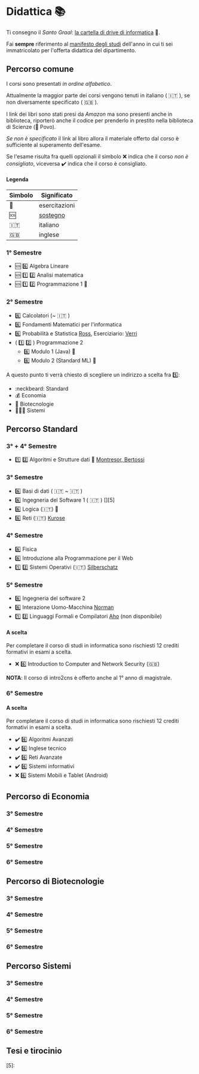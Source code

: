 # Didattica :books:

Ti consegno il _Santo Graal_: [la cartella di drive di informatica](https://bit.ly/drive-folder) 📁.

Fai __sempre__ riferimento al [manifesto degli studi]() dell'anno in cui ti sei immatricolato per l'offerta didattica del dipartimento.

## Percorso comune

I corsi sono presentati _in ordine alfabetico_.

Attualmente la maggior parte dei corsi vengono tenuti in italiano ( :it: ), se non diversamente specificato ( :gb: ).

I link dei libri sono stati presi da _Amazon_ ma sono presenti anche in biblioteca, riporterò anche il codice per prenderlo in prestito nella biblioteca di Scienze (📍 Povo).

_Se non è specificato_ il link al libro allora il materiale offerto dal corso è sufficiente al superamento dell'esame.

Se l'esame risulta fra quelli opzionali il simbolo ❌ indica che il corso _non è consigliato_, viceversa ✔️ indica che il corso è consigliato.

#### Legenda

| Simbolo | Significato    |
| --      | ---            |
| 🧪      | esercitazioni |
| 🆘      | [sostegno][1]      |
| 🇮🇹    | italiano       |
| :gb:    | inglese        |

### 1° Semestre

- :sos: :six: Algebra Lineare
- :sos: :one: :two: Analisi matematica
- :sos: :one: :two: Programmazione 1 🧪

### 2° Semestre

- :six: Calcolatori (~ :it: )
- :six: Fondamenti Matematici per l'informatica
- :six: Probabilità e Statistica [Ross][2], Eserciziario: [Verri][3]
- ( :one: :two: ) Programmazione 2
	- :six: Modulo 1 (Java) 🧪
	- :six: Modulo 2 (Standard ML) 🧪

A questo punto ti verrà chiesto di scegliere un indirizzo a scelta fra 5️⃣:

- :neckbeard: Standard
- 💰 Economia
- 🧬 Biotecnologie
- 👨🏻‍💻 Sistemi

## Percorso Standard

### 3° + 4° Semestre

- :one: :two: Algoritmi e Strutture dati 🧪 [Montresor, Bertossi][4]

### 3° Semestre

- :six: Basi di dati ( :it: ~ :it: )
- :six: Ingegneria del Software 1 ( :it: ) [][5]
- :six: Logica (:it:) 🧪
- :six: Reti (:it:) [Kurose][6]

### 4° Semestre

- :six: Fisica
- :six: Introduzione alla Programmazione per il Web
- :one: :two: Sistemi Operativi (:it:) [Silberschatz][7]

### 5° Semestre

- :six: Ingegneria del software 2
- :six: Interazione Uomo-Macchina [Norman][8]
- :one: :two: Linguaggi Formali e Compilatori [Aho][9] (non disponibile)

#### A scelta

Per completare il corso di studi in informatica sono rischiesti 12 crediti formativi in esami a scelta.

- :x: :six: Introduction to Computer and Network Security (:gb:)

__NOTA__: Il corso di intro2cns è offerto anche al 1° anno di magistrale.

### 6° Semestre

#### A scelta

Per completare il corso di studi in informatica sono rischiesti 12 crediti formativi in esami a scelta.

- :heavy_check_mark: :six: Algoritmi Avanzati
- :heavy_check_mark: :six: Inglese tecnico
- :heavy_check_mark: :six: Reti Avanzate
- :heavy_check_mark: :six: Sistemi informativi
- :x: :six: Sistemi Mobili e Tablet (Android)


## Percorso di Economia
### 3° Semestre
### 4° Semestre
### 5° Semestre
### 6° Semestre


## Percorso di Biotecnologie
### 3° Semestre
### 4° Semestre
### 5° Semestre
### 6° Semestre


## Percorso Sistemi
### 3° Semestre
### 4° Semestre
### 5° Semestre
### 6° Semestre


## Tesi e tirocinio

[1]: https://www.disi.unitn.it/it/education/educational-services/tutorship

[2]: https://www.amazon.it/Probabilità-statistica-lingegneria-scienze-Sheldon/dp/8891609943/

[3]: https://www.amazon.it/Probabilità-statistica-esercizi-desame-risolti/dp/8893850095/

[4]: https://www.amazon.it/Algoritmi-strutture-dati-Alan-Bertossi/dp/8825173954

[5]:

[6]: https://www.amazon.it/calcolatori-internet-approccio-top-down-aggiornamento/dp/8891902543/

[7]: https://www.amazon.it/Sistemi-operativi-Concetti-ed-esempi/dp/8865183713/

[8]: https://www.amazon.it/Design-Everyday-Things-Donald-Norman/dp/B01615JDB4/

[9]: https://www.amazon.it/Compilers-Principles-Techniques-Jeffrey-Hardcover/dp/B00MXIK9BC/
